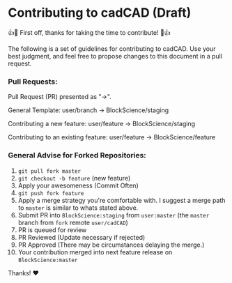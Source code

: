 # Contributing to cadCAD (Draft)

:+1::tada: First off, thanks for taking the time to contribute! :tada::+1:

The following is a set of guidelines for contributing to cadCAD. 
Use your best judgment, and feel free to propose changes to this document in a pull request.

### Pull Requests:

Pull Request (PR) presented as "->".

General Template:
user/branch -> BlockScience/staging

Contributing a new feature:
user/feature -> BlockScience/staging

Contributing to an existing feature:
user/feature -> BlockScience/feature

### General Advise for Forked Repositories: 
1. `git pull fork master`
2. `git checkout -b feature` (new feature)
3. Apply your awesomeness (Commit Often)
4. `git push fork feature`
5. Apply a merge strategy you're comfortable with. I suggest a merge path to `master` is similar to whats stated above.
6. Submit PR into `BlockScience:staging` from `user:master` (the `master` branch from `fork` remote `user/cadCAD`)
7. PR is queued for review
8. PR Reviewed (Update necessary if rejected)
9. PR Approved (There may be circumstances delaying the merge.)
10. Your contribution merged into next feature release on `BlockScience:master`

Thanks! :heart:
